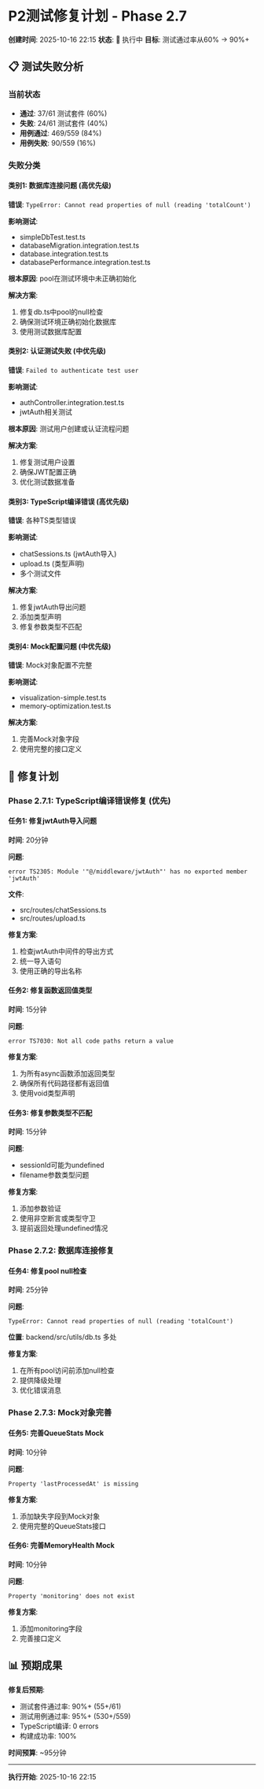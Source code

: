 # P2测试修复计划 - Phase 2.7

**创建时间**: 2025-10-16 22:15
**状态**: 🔄 执行中
**目标**: 测试通过率从60% → 90%+

## 📋 测试失败分析

### 当前状态
- **通过**: 37/61 测试套件 (60%)
- **失败**: 24/61 测试套件 (40%)
- **用例通过**: 469/559 (84%)
- **用例失败**: 90/559 (16%)

### 失败分类

#### 类别1: 数据库连接问题 (高优先级)
**错误**: `TypeError: Cannot read properties of null (reading 'totalCount')`

**影响测试**:
- simpleDbTest.test.ts
- databaseMigration.integration.test.ts
- database.integration.test.ts
- databasePerformance.integration.test.ts

**根本原因**: pool在测试环境中未正确初始化

**解决方案**:
1. 修复db.ts中pool的null检查
2. 确保测试环境正确初始化数据库
3. 使用测试数据库配置

#### 类别2: 认证测试失败 (中优先级)
**错误**: `Failed to authenticate test user`

**影响测试**:
- authController.integration.test.ts
- jwtAuth相关测试

**根本原因**: 测试用户创建或认证流程问题

**解决方案**:
1. 修复测试用户设置
2. 确保JWT配置正确
3. 优化测试数据准备

#### 类别3: TypeScript编译错误 (高优先级)
**错误**: 各种TS类型错误

**影响测试**:
- chatSessions.ts (jwtAuth导入)
- upload.ts (类型声明)
- 多个测试文件

**解决方案**:
1. 修复jwtAuth导出问题
2. 添加类型声明
3. 修复参数类型不匹配

#### 类别4: Mock配置问题 (中优先级)
**错误**: Mock对象配置不完整

**影响测试**:
- visualization-simple.test.ts
- memory-optimization.test.ts

**解决方案**:
1. 完善Mock对象字段
2. 使用完整的接口定义

## 🔧 修复计划

### Phase 2.7.1: TypeScript编译错误修复 (优先)

#### 任务1: 修复jwtAuth导入问题
**时间**: 20分钟

**问题**:
```
error TS2305: Module '"@/middleware/jwtAuth"' has no exported member 'jwtAuth'
```

**文件**:
- src/routes/chatSessions.ts
- src/routes/upload.ts

**修复方案**:
1. 检查jwtAuth中间件的导出方式
2. 统一导入语句
3. 使用正确的导出名称

#### 任务2: 修复函数返回值类型
**时间**: 15分钟

**问题**:
```
error TS7030: Not all code paths return a value
```

**修复方案**:
1. 为所有async函数添加返回类型
2. 确保所有代码路径都有返回值
3. 使用void类型声明

#### 任务3: 修复参数类型不匹配
**时间**: 15分钟

**问题**:
- sessionId可能为undefined
- filename参数类型问题

**修复方案**:
1. 添加参数验证
2. 使用非空断言或类型守卫
3. 提前返回处理undefined情况

### Phase 2.7.2: 数据库连接修复

#### 任务4: 修复pool null检查
**时间**: 25分钟

**问题**:
```
TypeError: Cannot read properties of null (reading 'totalCount')
```

**位置**: backend/src/utils/db.ts 多处

**修复方案**:
1. 在所有pool访问前添加null检查
2. 提供降级处理
3. 优化错误消息

### Phase 2.7.3: Mock对象完善

#### 任务5: 完善QueueStats Mock
**时间**: 10分钟

**问题**:
```
Property 'lastProcessedAt' is missing
```

**修复方案**:
1. 添加缺失字段到Mock对象
2. 使用完整的QueueStats接口

#### 任务6: 完善MemoryHealth Mock  
**时间**: 10分钟

**问题**:
```
Property 'monitoring' does not exist
```

**修复方案**:
1. 添加monitoring字段
2. 完善接口定义

## 📊 预期成果

**修复后预期**:
- 测试套件通过率: 90%+ (55+/61)
- 测试用例通过率: 95%+ (530+/559)
- TypeScript编译: 0 errors
- 构建成功率: 100%

**时间预算**: ~95分钟

---

**执行开始**: 2025-10-16 22:15

